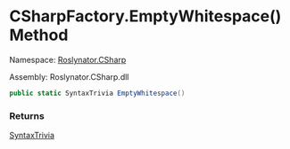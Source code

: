 # CSharpFactory\.EmptyWhitespace\(\) Method

Namespace: [Roslynator.CSharp](../../README.md)

Assembly: Roslynator\.CSharp\.dll

```csharp
public static SyntaxTrivia EmptyWhitespace()
```

### Returns

[SyntaxTrivia](https://docs.microsoft.com/en-us/dotnet/api/microsoft.codeanalysis.syntaxtrivia)


